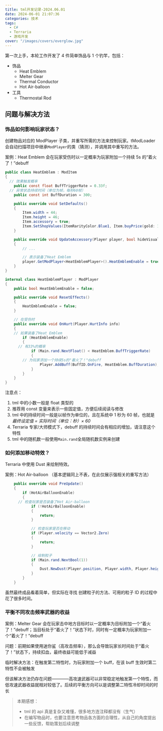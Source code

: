 ```yaml
---
title: tml开发记录-2024.06.01
date: 2024-06-01 21:07:36
categories: 技术
tags:
  - C#
  - Terraria
  - 游戏开发
cover: "/images/covers/everglow.jpg"
---
```


第一次上手，本轮工作开发了 4 件简单饰品与 1 个钓竿，包括：

- 饰品
  - Heat Emblem
  - Melter Gear
  - Thermal Conductor
  - Hot Air-balloon
- 工具
  - Thermostal Rod

## 问题与解决方法

### 饰品如何影响玩家状态？

创建物品对应的 ModPlayer 子类，并重写所需的方法来控制玩家。tModLoader 会自动扫描项目中继承`ModPlayer`的类（猜测），并调用其中重写的方法。

案例：Heat Emblem 会在玩家受伤时以一定概率为玩家附加一个持续 5s 的“着火了！”debuff

```C#
public class HeatEmblem : ModItem
{
  // 效果触发概率
	public const float BuffTriggerRate = 0.33f;
  // 异常状态持续时间（单位为帧，每秒60帧）
	public const int BuffDuration = 300;

	public override void SetDefaults()
	{
		Item.width = 44;
		Item.height = 46;
		Item.accessory = true;
		Item.SetShopValues(ItemRarityColor.Blue1, Item.buyPrice(gold: 1, silver: 50));
	}

	public override void UpdateAccessory(Player player, bool hideVisual)
	{
		// ...

		// 表示装备了Heat Emblem
		player.GetModPlayer<HeatEmblemPlayer>().HeatEmblemEnable = true;
	}
}

internal class HeatEmblemPlayer : ModPlayer
{
	public bool HeatEmblemEnable = false;

	public override void ResetEffects()
	{
		HeatEmblemEnable = false;
	}

	// 在受伤时
	public override void OnHurt(Player.HurtInfo info)
	{
    // 如果装备了Heat Emblem
		if (HeatEmblemEnable)
		{
      // 有33%的概率
			if (Main.rand.NextFloat() < HeatEmblem.BuffTriggerRate)
			{
        // 为玩家添加一个持续5s的"着火了！"debuff
				Player.AddBuff(BuffID.OnFire, HeatEmblem.BuffDuration);
			}
		}
	}
}
```

注意点：

1. tml 中的小数一般是 float 类型的
2. 推荐用 const 变量来表示一些固定值，方便后续阅读与修改
3. tml 中的持续时间一般是以帧作为单位的，且在系统中 1 秒为 60 帧，也就是 _最终设定值 = 实际时间（单位：秒）× 60_
4. Terraria 专家/大师模式下，debuff 的持续时间会有相应的增加，请注意这个特性
5. tml 中的随机数一般使用`Main.rand`全局随机数实例来创建

### 如何添加移动特效？

Terraria 中使用 Dust 来绘制特效。

案例：Hot Air-balloon （基本逻辑同上不表，在此仅展示强相关的重写方法）

```C#
	public override void PreUpdate()
	{
		if (HotAirBalloonEnable)
		{
      // 检查玩家是否装备了Hot Air-balloon
			if (!HotAirBalloonEnable)
			{
				return;
			}

			// 检查玩家是否在移动
			if (Player.velocity == Vector2.Zero)
			{
				return;
			}

			// 绘制粒子
			if (Main.rand.NextBool(1))
			{
				Dust.NewDust(Player.position, Player.width, Player.height, DustID.Torch);
			}
		}
	}
```

虽然最终成品看着简单，但实际在寻找 创建粒子的方法、可用的粒子 ID 的过程中花了很多时间。

### 平衡不同攻击频率武器的收益

案例：Melter Gear 会在玩家击中地方目标时以一定概率为目标附加一个“着火了！”debuff；当目标处于“着火了！”状态下时，同时有一定概率为玩家附加一个“着火了！”debuff

问题：前期如果使用迷你鲨（高攻击频率），那么会导致玩家长时间处于“着火了！”状态下，持续扣血，最终收益可能低于减益

临时解决方法：在触发第二特性时，为玩家附加一个 buff，在该 buff 生效时第二特性不会被触发

但该解决方法仍存在问题————高攻速武器可以非常稳定地触发第一个特性，而低攻速武器收益就相对较低了。后续的平衡方向可以是调整第二特性冷却时间的时长

> 本期感想：
>
> - tml 的 api 真是复杂又难懂，很多地方连注释都没有（生气）
> - 在编写物品时，也要注意思考物品各方面的合理性，从自己的角度提出一些反馈，帮助策划后续调整

